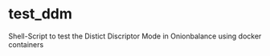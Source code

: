 # test_ddm
Shell-Script to test the Distict Discriptor Mode in Onionbalance using docker containers
